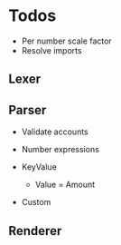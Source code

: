# Todos

- Per number scale factor
- Resolve imports

## Lexer

## Parser

- Validate accounts
- Number expressions

- KeyValue
  - Value = Amount

- Custom

## Renderer
